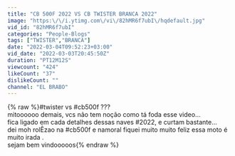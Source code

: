 ```yaml
---
title: "CB 500F 2022 VS CB TWISTER BRANCA 2022"
image: "https:\/\/i.ytimg.com\/vi\/82hMR6f7ubI\/hqdefault.jpg"
vid_id: "82hMR6f7ubI"
categories: "People-Blogs"
tags: ["TWISTER","BRANCA"]
date: "2022-03-04T09:52:23+03:00"
vid_date: "2022-03-03T20:45:50Z"
duration: "PT12M12S"
viewcount: "424"
likeCount: "37"
dislikeCount: ""
channel: "EL BRABO"
---
```

{% raw %}#twister vs #cb500f ???<br />mitoooooo demais, vcs não tem noção como tá foda esse video...<br />fica ligado em cada detalhes dessas naves #2022, e curtam bastante...<br />dei moh rolÊzao na #cb500f e namoral fiquei muito muito feliz essa moto é muito irada .<br />sejam bem vindooooos{% endraw %}
